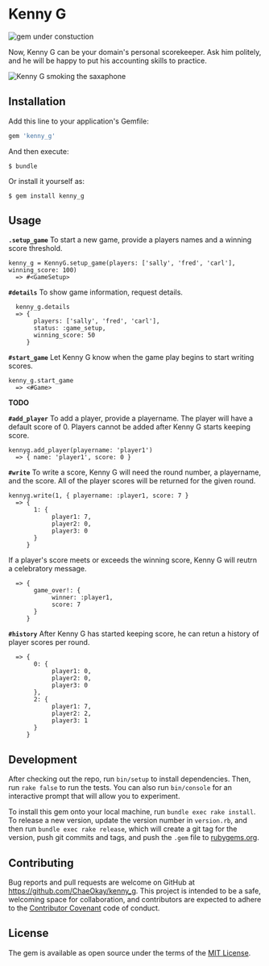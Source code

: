 # Kenny G

![gem under constuction](http://www.widdiful.co.uk/90/construction1.gif)

Now, Kenny G can be your domain's personal scorekeeper. Ask him politely, and he will be happy to put his accounting skills to practice.

![Kenny G smoking the saxaphone](http://33.media.tumblr.com/tumblr_lrfkpnKoei1ql60fno1_400.gif)


## Installation

Add this line to your application's Gemfile:

```ruby
gem 'kenny_g'
```

And then execute:

    $ bundle

Or install it yourself as:

    $ gem install kenny_g

## Usage

**`.setup_game`**
To start a new game, provide a players names and a winning score
threshold.

```
kenny_g = KennyG.setup_game(players: ['sally', 'fred', 'carl'], winning_score: 100)
  => #<GameSetup>
```

**`#details`**
To show game information, request details.

```
  kenny_g.details
  => {
       players: ['sally', 'fred', 'carl'],
       status: :game_setup,
       winning_score: 50
     }
```


**`#start_game`**
Let Kenny G know when the game play begins to start writing scores.

```
kenny_g.start_game
  => <#Game>
```

**TODO**

**`#add_player`**
To add a player, provide a playername. The player will have a default
score of 0. Players cannot be added after Kenny G starts
keeping score.

```
kennyg.add_player(playername: 'player1')
  => { name: 'player1', score: 0 }
```


**`#write`**
To write a score, Kenny G will need the round number, a playername, and
the score. All of the player scores will be returned for the given round.

```
kennyg.write(1, { playername: :player1, score: 7 }
  => {
       1: {
            player1: 7,
            player2: 0,
            player3: 0
       }
     }
```

If a player's score meets or exceeds the winning score, Kenny G will
reutrn a celebratory message.

```
  => {
       game_over!: {
            winner: :player1,
            score: 7
       }
     }

```

**`#history`**
After Kenny G has started keeping score, he can retun a history of
player scores per round.

```
  => {
       0: {
            player1: 0,
            player2: 0,
            player3: 0
       },
       2: {
            player1: 7,
            player2: 2,
            player3: 1
       }
     }
```



## Development

After checking out the repo, run `bin/setup` to install dependencies. Then, run `rake false` to run the tests. You can also run `bin/console` for an interactive prompt that will allow you to experiment.

To install this gem onto your local machine, run `bundle exec rake install`. To release a new version, update the version number in `version.rb`, and then run `bundle exec rake release`, which will create a git tag for the version, push git commits and tags, and push the `.gem` file to [rubygems.org](https://rubygems.org).

## Contributing

Bug reports and pull requests are welcome on GitHub at https://github.com/ChaeOkay/kenny_g. This project is intended to be a safe, welcoming space for collaboration, and contributors are expected to adhere to the [Contributor Covenant](contributor-covenant.org) code of conduct.


## License

The gem is available as open source under the terms of the [MIT License](http://opensource.org/licenses/MIT).
